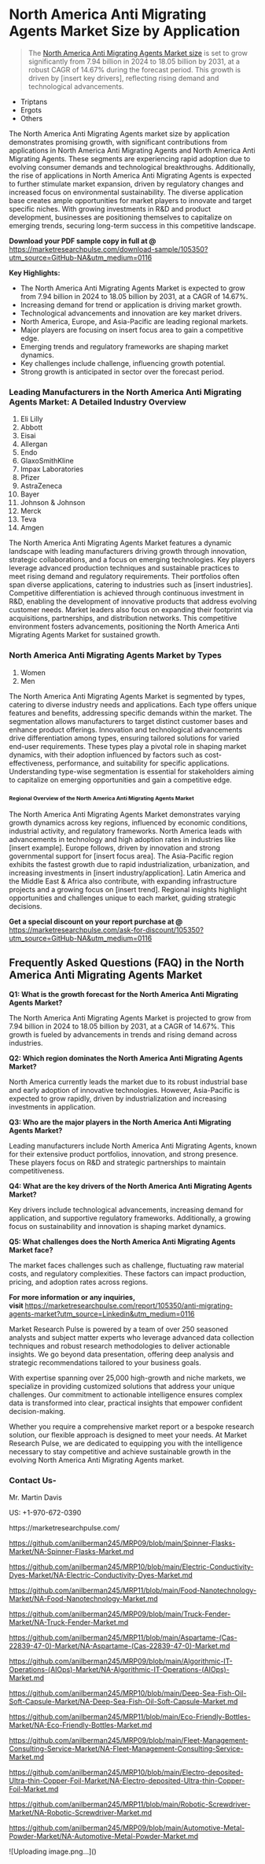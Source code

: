 <h1>North America Anti Migrating Agents Market&nbsp;Size by Application</h1><blockquote><p>The <a href="https://marketresearchpulse.com/download-sample/105350?utm_source=GitHub-NA&amp;utm_medium=0116">North America Anti Migrating Agents Market size</a> is set to grow significantly from 7.94 billion in 2024 to 18.05 billion by 2031, at a robust CAGR of 14.67% during the forecast period. This growth is driven by [insert key drivers], reflecting rising demand and technological advancements.</p></blockquote><ul><li>Triptans<li> Ergots<li> Others</li></ul><p>The North America Anti Migrating Agents market size by application demonstrates promising growth, with significant contributions from applications in North America Anti Migrating Agents and North America Anti Migrating Agents. These segments are experiencing rapid adoption due to evolving consumer demands and technological breakthroughs. Additionally, the rise of applications in North America Anti Migrating Agents is expected to further stimulate market expansion, driven by regulatory changes and increased focus on environmental sustainability. The diverse application base creates ample opportunities for market players to innovate and target specific niches. With growing investments in R&D and product development, businesses are positioning themselves to capitalize on emerging trends, securing long-term success in this competitive landscape.</p><p><strong>Download your PDF sample copy in full at @ </strong><a href="https://marketresearchpulse.com/download-sample/105350?utm_source=GitHub-NA&amp;utm_medium=0116">https://marketresearchpulse.com/download-sample/105350?utm_source=GitHub-NA&amp;utm_medium=0116</a></p><p><strong>Key Highlights: </strong></p><ul><li>The North America Anti Migrating Agents Market is expected to grow from 7.94 billion in 2024 to 18.05 billion by 2031, at a CAGR of 14.67%.</li><li>Increasing demand for trend or application is driving market growth.</li><li>Technological advancements and innovation are key market drivers.</li><li>North America, Europe, and Asia-Pacific are leading regional markets.</li><li>Major players are focusing on insert focus area to gain a competitive edge.</li><li>Emerging trends and regulatory frameworks are shaping market dynamics.</li><li>Key challenges include challenge, influencing growth potential.</li><li>Strong growth is anticipated in sector over the forecast period.</li></ul><h3>Leading Manufacturers in the North America Anti Migrating Agents Market: A Detailed Industry Overview</h3><ol><li>Eli Lilly</li><li>Abbott</li><li>Eisai</li><li>Allergan</li><li>Endo</li><li>GlaxoSmithKline</li><li>Impax Laboratories</li><li>Pfizer</li><li>AstraZeneca</li><li>Bayer</li><li>Johnson & Johnson</li><li>Merck</li><li>Teva</li><li>Amgen</li></ol><div class="flex max-w-full flex-col flex-grow"><div class="min-h-8 text-message flex w-full flex-col items-end gap-2 whitespace-normal break-words [.text-message+&amp;]:mt-5" dir="auto" data-message-author-role="assistant" data-message-id="fd8432e4-4910-450d-b182-61b7bfb0a01f" data-message-model-slug="gpt-4o"><div class="flex w-full flex-col gap-1 empty:hidden first:pt-[3px]"><div class="markdown prose w-full break-words dark:prose-invert light"><p>The North America Anti Migrating Agents Market features a dynamic landscape with leading manufacturers driving growth through innovation, strategic collaborations, and a focus on emerging technologies. Key players leverage advanced production techniques and sustainable practices to meet rising demand and regulatory requirements. Their portfolios often span diverse applications, catering to industries such as [insert industries]. Competitive differentiation is achieved through continuous investment in R&amp;D, enabling the development of innovative products that address evolving customer needs. Market leaders also focus on expanding their footprint via acquisitions, partnerships, and distribution networks. This competitive environment fosters advancements, positioning the North America Anti Migrating Agents Market for sustained growth.</p></div></div></div></div><h3>North America Anti Migrating Agents Market by Types</h3><ol><li>Women<li> Men</li></ol><div class="flex max-w-full flex-col flex-grow"><div class="min-h-8 text-message flex w-full flex-col items-end gap-2 whitespace-normal break-words [.text-message+&amp;]:mt-5" dir="auto" data-message-author-role="assistant" data-message-id="084470be-0bb7-4664-bddf-5156b4f41249" data-message-model-slug="gpt-4o-mini"><div class="flex w-full flex-col gap-1 empty:hidden first:pt-[3px]"><div class="markdown prose w-full break-words dark:prose-invert light"><p>The North America Anti Migrating Agents Market is segmented by types, catering to diverse industry needs and applications. Each type offers unique features and benefits, addressing specific demands within the market. The segmentation allows manufacturers to target distinct customer bases and enhance product offerings. Innovation and technological advancements drive differentiation among types, ensuring tailored solutions for varied end-user requirements. These types play a pivotal role in shaping market dynamics, with their adoption influenced by factors such as cost-effectiveness, performance, and suitability for specific applications. Understanding type-wise segmentation is essential for stakeholders aiming to capitalize on emerging opportunities and gain a competitive edge.</p></div></div></div></div><h3><span style="font-size: 11px;">Regional Overview of the North America Anti Migrating Agents Market</span></h3><div class="flex max-w-full flex-col flex-grow"><div class="min-h-8 text-message flex w-full flex-col items-end gap-2 whitespace-normal break-words [.text-message+&amp;]:mt-5" dir="auto" data-message-author-role="assistant" data-message-id="e9038762-ce64-4e30-91c9-9bd413514231" data-message-model-slug="gpt-4o-mini"><div class="flex w-full flex-col gap-1 empty:hidden first:pt-[3px]"><div class="markdown prose w-full break-words dark:prose-invert light"><p>The North America Anti Migrating Agents Market demonstrates varying growth dynamics across key regions, influenced by economic conditions, industrial activity, and regulatory frameworks. North America leads with advancements in technology and high adoption rates in industries like [insert example]. Europe follows, driven by innovation and strong governmental support for [insert focus area]. The Asia-Pacific region exhibits the fastest growth due to rapid industrialization, urbanization, and increasing investments in [insert industry/application]. Latin America and the Middle East &amp; Africa also contribute, with expanding infrastructure projects and a growing focus on [insert trend]. Regional insights highlight opportunities and challenges unique to each market, guiding strategic decisions.</p></div></div></div></div><p><strong>Get a special discount on your report purchase at @ </strong><a href="https://marketresearchpulse.com/ask-for-discount/105350?utm_source=GitHub-NA&amp;utm_medium=0116">https://marketresearchpulse.com/ask-for-discount/105350?utm_source=GitHub-NA&amp;utm_medium=0116</a></p><h2>Frequently Asked Questions (FAQ) in the North America Anti Migrating Agents Market</h2><p><strong>Q1: What is the growth forecast for the North America Anti Migrating Agents Market?</strong></p><p>The North America Anti Migrating Agents Market is projected to grow from 7.94 billion in 2024 to 18.05 billion by 2031, at a CAGR of 14.67%. This growth is fueled by advancements in trends and rising demand across industries.</p><p><strong>Q2: Which region dominates the North America Anti Migrating Agents Market?</strong></p><p>North America currently leads the market due to its robust industrial base and early adoption of innovative technologies. However, Asia-Pacific is expected to grow rapidly, driven by industrialization and increasing investments in application.</p><p><strong>Q3: Who are the major players in the North America Anti Migrating Agents Market?</strong></p><p>Leading manufacturers include North America Anti Migrating Agents, known for their extensive product portfolios, innovation, and strong presence. These players focus on R&amp;D and strategic partnerships to maintain competitiveness.</p><p><strong>Q4: What are the key drivers of the North America Anti Migrating Agents Market?</strong></p><p>Key drivers include technological advancements, increasing demand for application, and supportive regulatory frameworks. Additionally, a growing focus on sustainability and innovation is shaping market dynamics.</p><p><strong>Q5: What challenges does the North America Anti Migrating Agents Market face?</strong></p><p>The market faces challenges such as challenge, fluctuating raw material costs, and regulatory complexities. These factors can impact production, pricing, and adoption rates across regions.</p><p><strong>For more information or any inquiries, visit&nbsp;</strong><a href="https://marketresearchpulse.com/report/105350/anti-migrating-agents-market?utm_source=Linkedin&utm_medium=0116">https://marketresearchpulse.com/report/105350/anti-migrating-agents-market?utm_source=Linkedin&utm_medium=0116</a></p><p>Market Research Pulse is powered by a team of over 250 seasoned analysts and subject matter experts who leverage advanced data collection techniques and robust research methodologies to deliver actionable insights. We go beyond data presentation, offering deep analysis and strategic recommendations tailored to your business goals.</p><p>With expertise spanning over 25,000 high-growth and niche markets, we specialize in providing customized solutions that address your unique challenges. Our commitment to actionable intelligence ensures complex data is transformed into clear, practical insights that empower confident decision-making.</p><p>Whether you require a comprehensive market report or a bespoke research solution, our flexible approach is designed to meet your needs. At Market Research Pulse, we are dedicated to equipping you with the intelligence necessary to stay competitive and achieve sustainable growth in the evolving North America Anti Migrating Agents market.</p><h3><strong>Contact Us-</strong></h3><p>Mr. Martin Davis</p><p>US: +1-970-672-0390</p><p>https://marketresearchpulse.com/</p><p><a href="https://github.com/anilberman245/MRP09/blob/main/Spinner-Flasks-Market/NA-Spinner-Flasks-Market.md">https://github.com/anilberman245/MRP09/blob/main/Spinner-Flasks-Market/NA-Spinner-Flasks-Market.md</a></p><p><a href="https://github.com/anilberman245/MRP10/blob/main/Electric-Conductivity-Dyes-Market/NA-Electric-Conductivity-Dyes-Market.md">https://github.com/anilberman245/MRP10/blob/main/Electric-Conductivity-Dyes-Market/NA-Electric-Conductivity-Dyes-Market.md</a></p><p><a href="https://github.com/anilberman245/MRP11/blob/main/Food-Nanotechnology-Market/NA-Food-Nanotechnology-Market.md">https://github.com/anilberman245/MRP11/blob/main/Food-Nanotechnology-Market/NA-Food-Nanotechnology-Market.md</a></p><p><a href="https://github.com/anilberman245/MRP09/blob/main/Truck-Fender-Market/NA-Truck-Fender-Market.md">https://github.com/anilberman245/MRP09/blob/main/Truck-Fender-Market/NA-Truck-Fender-Market.md</a></p><p><a href="https://github.com/anilberman245/MRP11/blob/main/Aspartame-(Cas-22839-47-0)-Market/NA-Aspartame-(Cas-22839-47-0)-Market.md">https://github.com/anilberman245/MRP11/blob/main/Aspartame-(Cas-22839-47-0)-Market/NA-Aspartame-(Cas-22839-47-0)-Market.md</a></p><p><a href="https://github.com/anilberman245/MRP09/blob/main/Algorithmic-IT-Operations-(AIOps)-Market/NA-Algorithmic-IT-Operations-(AIOps)-Market.md">https://github.com/anilberman245/MRP09/blob/main/Algorithmic-IT-Operations-(AIOps)-Market/NA-Algorithmic-IT-Operations-(AIOps)-Market.md</a></p><p><a href="https://github.com/anilberman245/MRP10/blob/main/Deep-Sea-Fish-Oil-Soft-Capsule-Market/NA-Deep-Sea-Fish-Oil-Soft-Capsule-Market.md">https://github.com/anilberman245/MRP10/blob/main/Deep-Sea-Fish-Oil-Soft-Capsule-Market/NA-Deep-Sea-Fish-Oil-Soft-Capsule-Market.md</a></p><p><a href="https://github.com/anilberman245/MRP11/blob/main/Eco-Friendly-Bottles-Market/NA-Eco-Friendly-Bottles-Market.md">https://github.com/anilberman245/MRP11/blob/main/Eco-Friendly-Bottles-Market/NA-Eco-Friendly-Bottles-Market.md</a></p><p><a href="https://github.com/anilberman245/MRP09/blob/main/Fleet-Management-Consulting-Service-Market/NA-Fleet-Management-Consulting-Service-Market.md">https://github.com/anilberman245/MRP09/blob/main/Fleet-Management-Consulting-Service-Market/NA-Fleet-Management-Consulting-Service-Market.md</a></p><p><a href="https://github.com/anilberman245/MRP10/blob/main/Electro-deposited-Ultra-thin-Copper-Foil-Market/NA-Electro-deposited-Ultra-thin-Copper-Foil-Market.md">https://github.com/anilberman245/MRP10/blob/main/Electro-deposited-Ultra-thin-Copper-Foil-Market/NA-Electro-deposited-Ultra-thin-Copper-Foil-Market.md</a></p><p><a href="https://github.com/anilberman245/MRP11/blob/main/Robotic-Screwdriver-Market/NA-Robotic-Screwdriver-Market.md">https://github.com/anilberman245/MRP11/blob/main/Robotic-Screwdriver-Market/NA-Robotic-Screwdriver-Market.md</a></p><p><a href="https://github.com/anilberman245/MRP09/blob/main/Automotive-Metal-Powder-Market/NA-Automotive-Metal-Powder-Market.md">https://github.com/anilberman245/MRP09/blob/main/Automotive-Metal-Powder-Market/NA-Automotive-Metal-Powder-Market.md</a></p>
![Uploading image.png…]()
